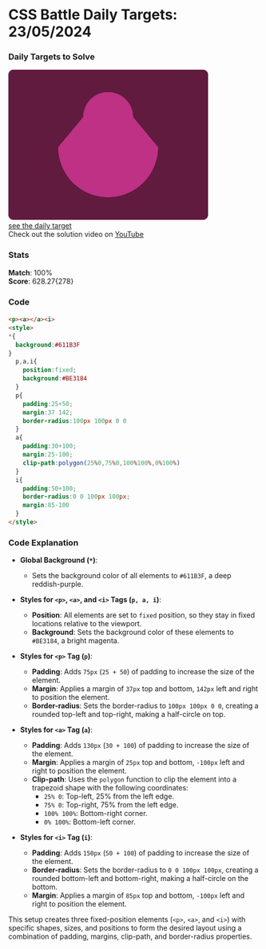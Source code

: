 # CSS Battle Daily Targets: 23/05/2024

### Daily Targets to Solve

![picture of daily target](./images/23.png)  
[see the daily target](https://cssbattle.dev/play/MRul7W2PqOZaVPSfP3Zg)  
Check out the solution video on [YouTube](https://www.youtube.com/watch?v=PjuEQcFpzMU)

### Stats

**Match**: 100%  
**Score**: 628.27{278}

### Code

```html
<p><a></a><i>
<style>
*{
  background:#611B3F
}
  p,a,i{
    position:fixed;
    background:#BE3184
  }
  p{
    padding:25+50;
    margin:37 142;
    border-radius:100px 100px 0 0
  }
  a{
    padding:30+100;
    margin:25-100;
    clip-path:polygon(25%0,75%0,100%100%,0%100%)
  }
  i{
    padding:50+100;
    border-radius:0 0 100px 100px;
    margin:85-100
  }
</style>
```

### Code Explanation

- **Global Background (`*`)**:
  - Sets the background color of all elements to `#611B3F`, a deep reddish-purple.

- **Styles for `<p>`, `<a>`, and `<i>` Tags (`p, a, i`)**:
  - **Position**: All elements are set to `fixed` position, so they stay in fixed locations relative to the viewport.
  - **Background**: Sets the background color of these elements to `#BE3184`, a bright magenta.

- **Styles for `<p>` Tag (`p`)**:
  - **Padding**: Adds `75px` (`25 + 50`) of padding to increase the size of the element.
  - **Margin**: Applies a margin of `37px` top and bottom, `142px` left and right to position the element.
  - **Border-radius**: Sets the border-radius to `100px 100px 0 0`, creating a rounded top-left and top-right, making a half-circle on top.

- **Styles for `<a>` Tag (`a`)**:
  - **Padding**: Adds `130px` (`30 + 100`) of padding to increase the size of the element.
  - **Margin**: Applies a margin of `25px` top and bottom, `-100px` left and right to position the element.
  - **Clip-path**: Uses the `polygon` function to clip the element into a trapezoid shape with the following coordinates:
    - `25% 0`: Top-left, 25% from the left edge.
    - `75% 0`: Top-right, 75% from the left edge.
    - `100% 100%`: Bottom-right corner.
    - `0% 100%`: Bottom-left corner.

- **Styles for `<i>` Tag (`i`)**:
  - **Padding**: Adds `150px` (`50 + 100`) of padding to increase the size of the element.
  - **Border-radius**: Sets the border-radius to `0 0 100px 100px`, creating a rounded bottom-left and bottom-right, making a half-circle on the bottom.
  - **Margin**: Applies a margin of `85px` top and bottom, `-100px` left and right to position the element.

This setup creates three fixed-position elements (`<p>`, `<a>`, and `<i>`) with specific shapes, sizes, and positions to form the desired layout using a combination of padding, margins, clip-path, and border-radius properties.